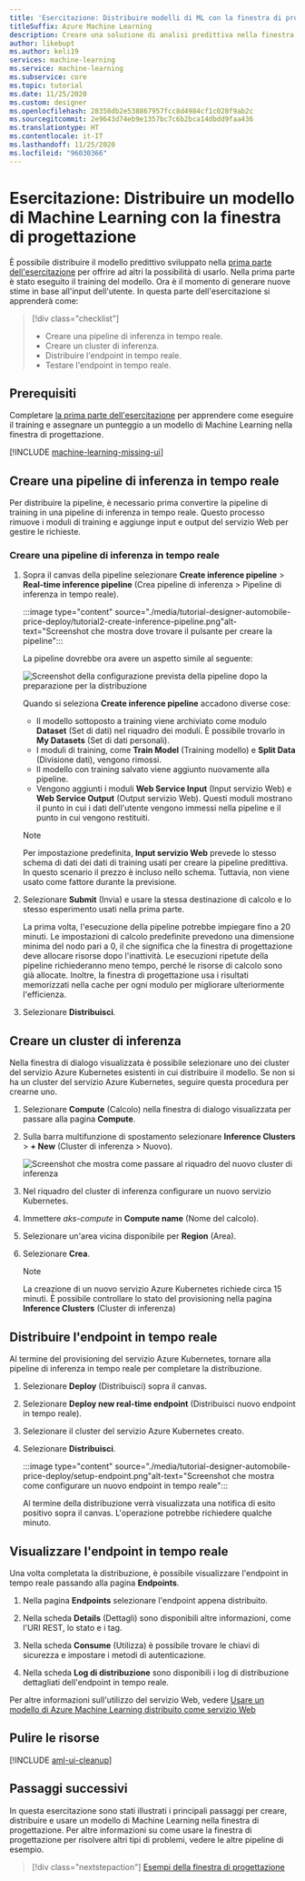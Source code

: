 ```yaml
---
title: 'Esercitazione: Distribuire modelli di ML con la finestra di progettazione'
titleSuffix: Azure Machine Learning
description: Creare una soluzione di analisi predittiva nella finestra di progettazione di Azure Machine Learning. Eseguire il training, assegnare punteggi e distribuire un modello di Machine Learning usando moduli con trascinamento della selezione.
author: likebupt
ms.author: keli19
services: machine-learning
ms.service: machine-learning
ms.subservice: core
ms.topic: tutorial
ms.date: 11/25/2020
ms.custom: designer
ms.openlocfilehash: 28358db2e538867957fcc8d4984cf1c028f9ab2c
ms.sourcegitcommit: 2e9643d74eb9e1357bc7c6b2bca14dbdd9faa436
ms.translationtype: HT
ms.contentlocale: it-IT
ms.lasthandoff: 11/25/2020
ms.locfileid: "96030366"
---
```

# <a name="tutorial-deploy-a-machine-learning-model-with-the-designer"></a>Esercitazione: Distribuire un modello di Machine Learning con la finestra di progettazione


È possibile distribuire il modello predittivo sviluppato nella [prima parte dell'esercitazione](tutorial-designer-automobile-price-train-score.md) per offrire ad altri la possibilità di usarlo. Nella prima parte è stato eseguito il training del modello. Ora è il momento di generare nuove stime in base all'input dell'utente. In questa parte dell'esercitazione si apprenderà come:

> [!div class="checklist"]
> * Creare una pipeline di inferenza in tempo reale.
> * Creare un cluster di inferenza.
> * Distribuire l'endpoint in tempo reale.
> * Testare l'endpoint in tempo reale.

## <a name="prerequisites"></a>Prerequisiti

Completare [la prima parte dell'esercitazione](tutorial-designer-automobile-price-train-score.md) per apprendere come eseguire il training e assegnare un punteggio a un modello di Machine Learning nella finestra di progettazione.

[!INCLUDE [machine-learning-missing-ui](../../includes/machine-learning-missing-ui.md)]

## <a name="create-a-real-time-inference-pipeline"></a>Creare una pipeline di inferenza in tempo reale

Per distribuire la pipeline, è necessario prima convertire la pipeline di training in una pipeline di inferenza in tempo reale. Questo processo rimuove i moduli di training e aggiunge input e output del servizio Web per gestire le richieste.

### <a name="create-a-real-time-inference-pipeline"></a>Creare una pipeline di inferenza in tempo reale

1. Sopra il canvas della pipeline selezionare **Create inference pipeline** > **Real-time inference pipeline** (Crea pipeline di inferenza > Pipeline di inferenza in tempo reale).

    :::image type="content" source="./media/tutorial-designer-automobile-price-deploy/tutorial2-create-inference-pipeline.png"alt-text="Screenshot che mostra dove trovare il pulsante per creare la pipeline":::

    La pipeline dovrebbe ora avere un aspetto simile al seguente: 

   ![Screenshot della configurazione prevista della pipeline dopo la preparazione per la distribuzione](./media/tutorial-designer-automobile-price-deploy/real-time-inference-pipeline.png)

    Quando si seleziona **Create inference pipeline** accadono diverse cose:
    
    * Il modello sottoposto a training viene archiviato come modulo **Dataset** (Set di dati) nel riquadro dei moduli. È possibile trovarlo in **My Datasets** (Set di dati personali).
    * I moduli di training, come **Train Model** (Training modello) e **Split Data** (Divisione dati), vengono rimossi.
    * Il modello con training salvato viene aggiunto nuovamente alla pipeline.
    * Vengono aggiunti i moduli **Web Service Input** (Input servizio Web) e **Web Service Output** (Output servizio Web). Questi moduli mostrano il punto in cui i dati dell'utente vengono immessi nella pipeline e il punto in cui vengono restituiti.

    > [!NOTE]
    > Per impostazione predefinita, **Input servizio Web** prevede lo stesso schema di dati dei dati di training usati per creare la pipeline predittiva. In questo scenario il prezzo è incluso nello schema. Tuttavia, non viene usato come fattore durante la previsione.
    >

1. Selezionare **Submit** (Invia) e usare la stessa destinazione di calcolo e lo stesso esperimento usati nella prima parte.

    La prima volta, l'esecuzione della pipeline potrebbe impiegare fino a 20 minuti. Le impostazioni di calcolo predefinite prevedono una dimensione minima del nodo pari a 0, il che significa che la finestra di progettazione deve allocare risorse dopo l'inattività. Le esecuzioni ripetute della pipeline richiederanno meno tempo, perché le risorse di calcolo sono già allocate. Inoltre, la finestra di progettazione usa i risultati memorizzati nella cache per ogni modulo per migliorare ulteriormente l'efficienza.

1. Selezionare **Distribuisci**.

## <a name="create-an-inferencing-cluster"></a>Creare un cluster di inferenza

Nella finestra di dialogo visualizzata è possibile selezionare uno dei cluster del servizio Azure Kubernetes esistenti in cui distribuire il modello. Se non si ha un cluster del servizio Azure Kubernetes, seguire questa procedura per crearne uno.

1. Selezionare **Compute** (Calcolo) nella finestra di dialogo visualizzata per passare alla pagina **Compute**.

1. Sulla barra multifunzione di spostamento selezionare **Inference Clusters** >  **+ New** (Cluster di inferenza > Nuovo).

    ![Screenshot che mostra come passare al riquadro del nuovo cluster di inferenza](./media/tutorial-designer-automobile-price-deploy/new-inference-cluster.png)
   
1. Nel riquadro del cluster di inferenza configurare un nuovo servizio Kubernetes.

1. Immettere *aks-compute* in **Compute name** (Nome del calcolo).
    
1. Selezionare un'area vicina disponibile per **Region** (Area).

1. Selezionare **Crea**.

    > [!NOTE]
    > La creazione di un nuovo servizio Azure Kubernetes richiede circa 15 minuti. È possibile controllare lo stato del provisioning nella pagina **Inference Clusters** (Cluster di inferenza)
    >

## <a name="deploy-the-real-time-endpoint"></a>Distribuire l'endpoint in tempo reale

Al termine del provisioning del servizio Azure Kubernetes, tornare alla pipeline di inferenza in tempo reale per completare la distribuzione.

1. Selezionare **Deploy** (Distribuisci) sopra il canvas.

1. Selezionare **Deploy new real-time endpoint** (Distribuisci nuovo endpoint in tempo reale). 

1. Selezionare il cluster del servizio Azure Kubernetes creato.

1. Selezionare **Distribuisci**.
    
    :::image type="content" source="./media/tutorial-designer-automobile-price-deploy/setup-endpoint.png"alt-text="Screenshot che mostra come configurare un nuovo endpoint in tempo reale":::

    Al termine della distribuzione verrà visualizzata una notifica di esito positivo sopra il canvas. L'operazione potrebbe richiedere qualche minuto.

## <a name="view-the-real-time-endpoint"></a>Visualizzare l'endpoint in tempo reale

Una volta completata la distribuzione, è possibile visualizzare l'endpoint in tempo reale passando alla pagina **Endpoints**.

1. Nella pagina **Endpoints** selezionare l'endpoint appena distribuito.

1. Nella scheda **Details** (Dettagli) sono disponibili altre informazioni, come l'URI REST, lo stato e i tag.

1. Nella scheda **Consume** (Utilizza) è possibile trovare le chiavi di sicurezza e impostare i metodi di autenticazione.

1. Nella scheda **Log di distribuzione** sono disponibili i log di distribuzione dettagliati dell'endpoint in tempo reale. 

Per altre informazioni sull'utilizzo del servizio Web, vedere [Usare un modello di Azure Machine Learning distribuito come servizio Web](how-to-consume-web-service.md)

## <a name="clean-up-resources"></a>Pulire le risorse

[!INCLUDE [aml-ui-cleanup](../../includes/aml-ui-cleanup.md)]

## <a name="next-steps"></a>Passaggi successivi

In questa esercitazione sono stati illustrati i principali passaggi per creare, distribuire e usare un modello di Machine Learning nella finestra di progettazione. Per altre informazioni su come usare la finestra di progettazione per risolvere altri tipi di problemi, vedere le altre pipeline di esempio.

> [!div class="nextstepaction"]
> [Esempi della finestra di progettazione](samples-designer.md)
